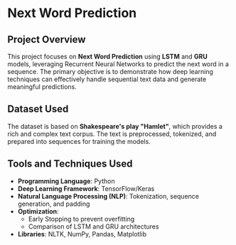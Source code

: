 # Next Word Prediction

## Project Overview
This project focuses on **Next Word Prediction** using **LSTM** and **GRU** models, leveraging Recurrent Neural Networks to predict the next word in a sequence. The primary objective is to demonstrate how deep learning techniques can effectively handle sequential text data and generate meaningful predictions.

## Dataset Used
The dataset is based on **Shakespeare's play "Hamlet"**, which provides a rich and complex text corpus. The text is preprocessed, tokenized, and prepared into sequences for training the models.

## Tools and Techniques Used
- **Programming Language**: Python
- **Deep Learning Framework**: TensorFlow/Keras
- **Natural Language Processing (NLP)**: Tokenization, sequence generation, and padding
- **Optimization**:
  - Early Stopping to prevent overfitting
  - Comparison of LSTM and GRU architectures
- **Libraries**: NLTK, NumPy, Pandas, Matplotlib

